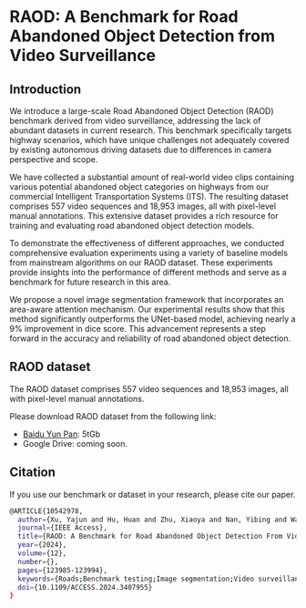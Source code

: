 # RAOD: A Benchmark for Road Abandoned Object Detection from Video Surveillance

## Introduction
We introduce a large-scale Road Abandoned Object Detection (RAOD) benchmark derived from video surveillance, addressing the lack of abundant datasets in current research. This benchmark specifically targets highway scenarios, which have unique challenges not adequately covered by existing autonomous driving datasets due to differences in camera perspective and scope.

We have collected a substantial amount of real-world video clips containing various potential abandoned object categories on highways from our commercial Intelligent Transportation Systems (ITS). The resulting dataset comprises 557 video sequences and 18,953 images, all with pixel-level manual annotations. This extensive dataset provides a rich resource for training and evaluating road abandoned object detection models.

To demonstrate the effectiveness of different approaches, we conducted comprehensive evaluation experiments using a variety of baseline models from mainstream algorithms on our RAOD dataset. These experiments provide insights into the performance of different methods and serve as a benchmark for future research in this area.

We propose a novel image segmentation framework that incorporates an area-aware attention mechanism. Our experimental results show that this method significantly outperforms the UNet-based model, achieving nearly a 9% improvement in dice score. This advancement represents a step forward in the accuracy and reliability of road abandoned object detection.

## RAOD dataset
The RAOD dataset comprises 557 video sequences and 18,953 images, all with pixel-level manual annotations.

Please download RAOD dataset from the following link:
- [Baidu Yun Pan]( https://pan.baidu.com/s/1MdjOxZ2TQ-5PX_cB6PJQYg): 5tGb
- Google Drive: coming soon.

## Citation
If you use our benchmark or dataset in your research, please cite our paper.
```bash
@ARTICLE{10542978,
  author={Xu, Yajun and Hu, Huan and Zhu, Xiaoya and Nan, Yibing and Wang, Kai and Liu, Zhaoxiang and Lian, Shiguo},
  journal={IEEE Access}, 
  title={RAOD: A Benchmark for Road Abandoned Object Detection From Video Surveillance}, 
  year={2024},
  volume={12},
  number={},
  pages={123985-123994},
  keywords={Roads;Benchmark testing;Image segmentation;Video surveillance;Uncertainty;Object recognition;Training;Intelligent transportation systems;Road abandoned object detection;intelligent transportation system;video surveillance;area-aware attention mechanism},
  doi={10.1109/ACCESS.2024.3407955}
}


```

